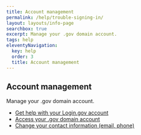 ```yaml
---
title: Account management
permalink: /help/trouble-signing-in/
layout: layouts/info-page
searchbox: true
excerpt: Manage your .gov domain account.
tags: help
eleventyNavigation:
  key: help
  order: 3
  title: Account management
---
```



## Account management
 Manage your .gov domain account.
 
- [Get help with your Login.gov account](#)
- [Access your .gov domain account](#)
- [Change your contact information (email, phone)](#)





